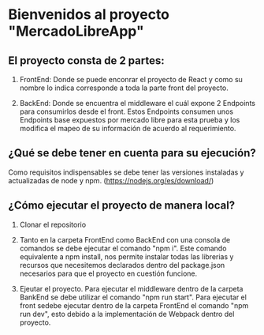 # Bienvenidos al proyecto "MercadoLibreApp"

## El proyecto consta de 2 partes:

1.  FrontEnd: Donde se puede enconrar el proyecto de React y como su nombre lo indica corresponde a toda la parte front del proyecto.

2.  BackEnd: Donde se encuentra el middleware el cuál expone 2 Endpoints para consumirlos desde el front. Estos Endpoints consumen unos Endpoints base expuestos por mercado libre para esta prueba y los modifica el mapeo de su información de acuerdo al requerimiento.

## ¿Qué se debe tener en cuenta para su ejecución?

Como requisitos indispensables se debe tener las versiones instaladas y actualizadas de node y npm. (https://nodejs.org/es/download/)

## ¿Cómo ejecutar el proyecto de manera local?

1.  Clonar el repositorio

2.  Tanto en la carpeta FrontEnd como BackEnd con una consola de comandos se debe ejecutar el comando "npm i". Este comando equivalente a npm install, nos permite instalar todas las librerias y recursos que necesitemos declarados dentro del package.json necesarios para que el proyecto en cuestión funcione.

3.  Ejeutar el proyecto. Para ejecutar el middleware dentro de la carpeta BankEnd se debe utilizar el comando "npm run start". Para ejecutar el front sedebe ejecutar dentro de la carpeta FrontEnd el comando "npm run dev", esto debido a la implementación de Webpack dentro del proyecto.
